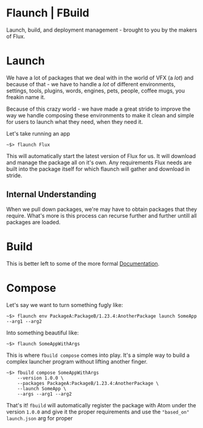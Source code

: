 Flaunch | FBuild
================

Launch, build, and deployment management - brought to you by the makers of Flux.

# Launch
We have a lot of packages that we deal with in the world of VFX (a _lot_) and because
of that - we have to handle a _lot_ of different environments, settings, tools, plugins,
words, engines, pets, people, coffee mugs, you freakin name it.

Because of this crazy world - we have made a great stride to improve the way we handle
composing these environments to make it clean and simple for users to launch what they
need, when they need it.

Let's take running an app

```
~$> flaunch Flux
```

This will automatically start the latest version of Flux for us. It will download and
manage the package all on it's own. Any requirements Flux needs are built into the
package itself for which flaunch will gather and download in stride.

## Internal Understanding
When we pull down packages, we're may have to obtain packages that they require. What's
more is this process can recurse further and further untill all packages are loaded.


# Build
This is better left to some of the more formal [Documentation](doc/buildyaml.md).

# Compose
Let's say we want to turn something fugly like:

```
~$> flaunch env PackageA:PackageB/1.23.4:AnotherPackage launch SomeApp --arg1 --arg2
```

Into something beautiful like:

```
~$> flaunch SomeAppWithArgs
```

This is where `fbuild compose` comes into play. It's a simple way to build a complex
launcher program without lifting another finger.

```
~$> fbuild compose SomeAppWithArgs
    --version 1.0.0 \
    --packages PackageA:PackageB/1.23.4:AnotherPackage \
    --launch SomeApp \
    --args --arg1 --arg2
```

That's it! `fbuild` will automatically register the package with Atom under the version
`1.0.0` and give it the proper requirements and use the `"based_on"` `launch.json` arg
for proper 
